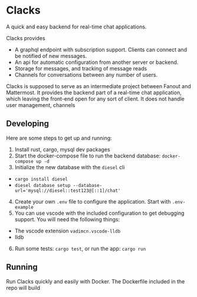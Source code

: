 # Clacks

A quick and easy backend for real-time chat applications.

Clacks provides
- A graphql endpoint with subscription support. Clients can connect and be notified of new messages.
- An api for automatic configuration from another server or backend.
- Storage for messages, and tracking of message reads
- Channels for conversations between any number of users.

Clacks is supposed to serve as an intermediate project between Fanout and Mattermost. It provides the backend
part of a real-time chat application, which leaving the front-end open for any sort of client. It does not
handle user management, channels

## Developing

Here are some steps to get up and running:
1. Install rust, cargo, mysql dev packages
2. Start the docker-compose file to run the backend database: `docker-compose up -d`
3. Initialize the new database with the `diesel` cli
  - `cargo install diesel`
  - `diesel database setup --database-url='mysql://diesel::test123@[::1]/chat'`
4. Create your own `.env` file to configure the application. Start with `.env-example`
5. You can use vscode with the included configuration to get debugging support. You will need the following things:
  - The vscode extension `vadimcn.vscode-lldb`
  - lldb
6. Run some tests: `cargo test`, or run the app: `cargo run`


## Running
Run Clacks quickly and easily with Docker. The Dockerfile included in the repo will build
